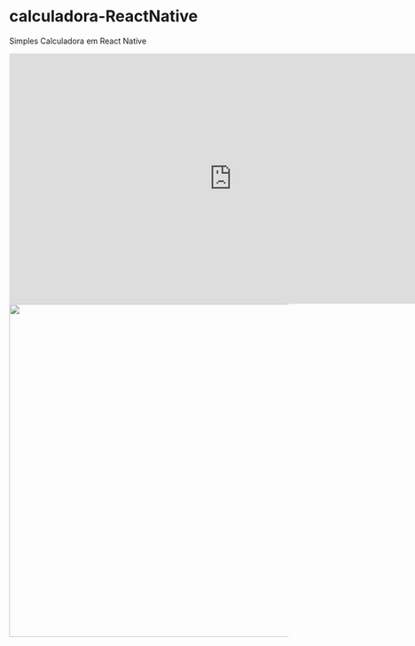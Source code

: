 # calculadora-ReactNative

Simples Calculadora em React Native
<iframe style="border: 1px solid rgba(0, 0, 0, 0.1);" width="800" height="450" src="https://www.figma.com/embed?embed_host=share&url=https%3A%2F%2Fwww.figma.com%2Ffile%2FKioBl5fPLH2zxQEUOGvJVe%2Fcalculadora%3Fnode-id%3D0%253A1" allowfullscreen></iframe>
<img src="./cacl.png" style="width: 700px; height: 600px;">
